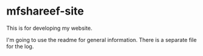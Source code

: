 mfshareef-site
==============

This is for developing my website.

I'm going to use the readme for general information. There is a separate file for the log.
